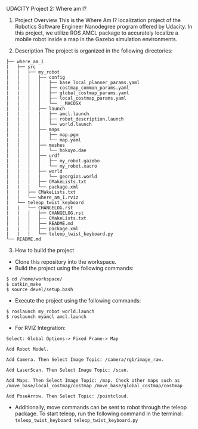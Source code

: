 UDACITY Project 2: Where am I?

1. Project Overview
This is the Where Am I? localization project of the Robotics Software Engineer Nanodegree program offered by Udacity. In this project, we utilize ROS AMCL package to accurately localize a mobile robot inside a map in the Gazebo simulation environments.

2. Description
The project is organized in the following directories:
```                                                      
├── where_am_I
|   ├── src
|   |   ├── my_robot
|   |   |   ├── config
|   |   │   │   ├── base_local_planner_params.yaml
|   |   │   │   ├── costmap_common_params.yaml
|   |   │   │   ├── global_costmap_params.yaml
|   |   │   │   ├── local_costmap_params.yaml
|   |   │   │   └── __MACOSX
|   |   │   ├── launch
|   |   |   |   ├── amcl.launch
|   |   │   │   ├── robot_description.launch
|   |   │   │   └── world.launch
|   |   │   ├── maps
|   |   │   │   ├── map.pgm
|   |   │   │   └── map.yaml
|   |   │   ├── meshes
|   |   │   │   └── hokuyo.dae
|   |   │   ├── urdf
|   |   │   │   ├── my_robot.gazebo
|   |   │   │   └── my_robot.xacro
|   |   |   ├── world
|   |   │   |   └── georgios.world
|   |   │   ├── CMakeLists.txt
|   |   |   └── package.xml
|   |   ├── CMakeLists.txt
|   |   └── where_am_I.rviz
|   └── teleop_twist_keyboard
|   |   └── CHANGELOG.rst
|   |   │   ├── CHANGELOG.rst
|   |   │   ├── CMakeLists.txt
|   |   │   ├── README.md
|   |   │   ├── package.xml
|   |   |   └── teleop_twist_keyboard.py
└── README.md 
```

3. How to build the project

  - Clone this repository into the workspace.
  - Build the project using the following commands:
  ```
  $ cd /home/workspace/
  $ catkin_make
  $ source devel/setup.bash
  ```
  - Execute the project using the following commands:
  ```
  $ roslaunch my_robot world.launch 
  $ roslaunch myamcl amcl.launch
  ```
  - For RVIZ Integration: 

   `Select: Global Options-> Fixed Frame-> Map`

   `Add Robot Model.`
   
   `Add Camera. Then Select Image Topic: /camera/rgb/image_raw.`
   
   `Add LaserScan. Then Select Image Topic: /scan.`
   
   `Add Maps. Then Select Image Topic: /map. Check other maps such as /move_base/local_costmap/costmap /move_base/global_costmap/costmap`
   
   `Add PoseArrow. Then Select Topic: /pointcloud.`

  - Additionally, move commands can be sent to robot through the teleop package. To start teleop, run the following command in the terminal: ` teleop_twist_keyboard teleop_twist_keyboard.py `
